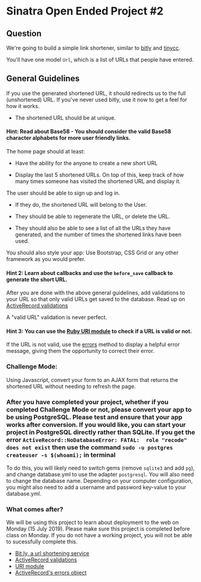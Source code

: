 # Sinatra Open Ended Project #2

## Question

We're going to build a simple link shortener, similar to [bitly][] and [tinycc][].

You'll have one model `Url`, which is a list of URLs that people have entered.

## General Guidelines

If you use the generated shortened URL, it should redirects us to the full (unshortened) URL.
If you've never used bitly, use it now to get a feel for how it works.

- The shortened URL should be at unique.

#### Hint: Read about Base58 - You should consider the valid Base58 character alphabets for more user friendly links.

The home page should at least:

- Have the ability for the anyone to create a new short URL

- Display the last 5 shortened URLs. On top of this, keep track of how many
times someone has visited the shortened URL and display it.

The user should be able to sign up and log in.

- If they do, the shortened URL will belong to the User.

- They should be able to regenerate the URL, or delete the URL.

- They should also be able to see a list of all the URLs they have generated, and the number of times the shortened links have been used.

You should also style your app: Use Bootstrap, CSS Grid or any other framework as you would prefer.

#### Hint 2: Learn about callbacks and use the `before_save` callback to generate the short URL.

After you are done with the above general guidelines, add validations to your URL so that only valid URLs get saved to the database. Read up on [ActiveRecord validations][]

A "valid URL" validation is never perfect. 

#### Hint 3: You can use the [Ruby URI module][URI module] to check if a URL is valid or not.

If the URL is not valid, use the [errors][] method to display a helpful error message, giving them the opportunity to correct their error.

### Challenge Mode:

Using Javascript, convert your form to an AJAX form that returns the shortened URL without needing to refresh the page.

### After you have completed your project, whether if you completed Challenge Mode or not, please convert your app to be using PostgreSQL. Please test and ensure that your app works after conversion. If you would like, you can start your project in PostgreSQL directly rather than SQLite. If you get the error ```ActiveRecord::NoDatabaseError: FATAL:  role "recode" does not exist``` then use the command ```sudo -u postgres createuser -s $(whoami);``` in terminal

To do this, you will likely need to switch gems (remove ```sqlite3``` and add ```pg```), and change database.yml to use the adapter ```postgresql```. You will also need to change the database name. Depending on your computer configuration, you might also need to add a username and password key-value to your database.yml.

### What comes after?

We will be using this project to learn about deployment to the web on Monday (15 July 2019). Please make sure this project is completed before class on Monday. If you do not have a working project, you will not be able to sucessfully complete this.

* [Bit.ly, a url shortening service][bitly]
* [ActiveRecord validations][]
* [URI module][]
* [ActiveRecord's errors object][errors]

[bitly]: http://bitly.com/
[tinycc]: http://tiny.cc/
[ActiveRecord validations]: http://guides.rubyonrails.org/active_record_validations.html.
[URI module]: http://www.ruby-doc.org/stdlib-2.6.3/libdoc/uri/rdoc/URI.html
[errors]: http://guides.rubyonrails.org/active_record_validations.html#validations-overview-errors
